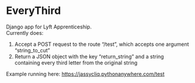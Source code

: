 # EveryThird
Django app for Lyft Apprenticeship.  
Currently does:  
<ol>
  <li>Accept a POST request to the route “/test”, which accepts one argument “string_to_cut”  </li>
  <li>Return a JSON object with the key “return_string” and a string containing every third letter from the original string  </li>
</ol>
  
Example running here: https://jassycliq.pythonanywhere.com/test
